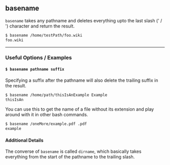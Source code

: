 basename
----
`basename` takes any pathname and deletes everything upto the last slash (' / ') character and return the result.

```bash
$ basename /home/testPath/foo.wiki
foo.wiki
```

---

### Useful Options / Examples
#### `$ basename pathname suffix`
Specifying a suffix after the pathname will also delete the trailing suffix in the result.
```bash
$ basename /home/path/thisIsAnExample Example
thisIsAn
```
You can use this to get the name of a file without its extension and play around with it in other bash commands.
```bash
$ basename /oneMore/example.pdf .pdf
example
```
#### Additional Details
The converse of `basename` is called `dirname`, which basically takes everything from the start of the pathname to the trailing slash.
